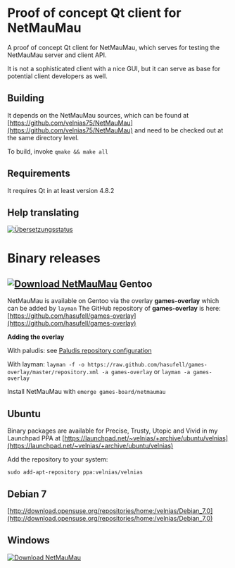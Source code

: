 Proof of concept Qt client for NetMauMau
========================================

A proof of concept Qt client for NetMauMau, which serves for testing
the NetMauMau server and client API.

It is not a sophisticated client with a nice GUI, but it can serve as
base for potential client developers as well.

Building
--------

It depends on the NetMauMau sources, which can be found at
[https://github.com/velnias75/NetMauMau](https://github.com/velnias75/NetMauMau) 
and need to be checked out at the same directory level.

To build, invoke `qmake && make all`

Requirements
------------

It requires Qt in at least version 4.8.2

Help translating
----------------
<a href="https://hosted.weblate.org/engage/netmaumau/?utm_source=widget">
<img src="https://hosted.weblate.org/widgets/netmaumau/-/287x66-white.png" alt="Übersetzungsstatus" />
</a>

Binary releases
===============
[![Download NetMauMau](https://img.shields.io/sourceforge/dm/netmaumau.svg)](https://sourceforge.net/projects/netmaumau/files/latest/download)
Gentoo
------
NetMauMau is available on Gentoo via the overlay **games-overlay** which can be added by `layman`
The GitHub repository of **games-overlay** is here: [https://github.com/hasufell/games-overlay](https://github.com/hasufell/games-overlay)

**Adding the overlay**

With paludis: see [Paludis repository configuration](http://paludis.exherbo.org/configuration/repositories/index.html)

With layman:
```layman -f -o https://raw.github.com/hasufell/games-overlay/master/repository.xml -a games-overlay``` or ```layman -a games-overlay```

Install NetMauMau with `emerge games-board/netmaumau`

Ubuntu
------
Binary packages are available for Precise, Trusty, Utopic and Vivid
in my Launchpad PPA at [https://launchpad.net/~velnias/+archive/ubuntu/velnias](https://launchpad.net/~velnias/+archive/ubuntu/velnias)

Add the repository to your system: 

`sudo add-apt-repository ppa:velnias/velnias`

Debian 7
--------
[http://download.opensuse.org/repositories/home:/velnias/Debian_7.0](http://download.opensuse.org/repositories/home:/velnias/Debian_7.0)


Windows
-------
[![Download NetMauMau](https://a.fsdn.com/con/app/sf-download-button)](https://sourceforge.net/projects/netmaumau/files/latest/download)

